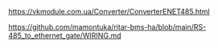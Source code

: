 https://vkmodule.com.ua/Converter/ConverterENET485.html

https://github.com/mamontuka/ritar-bms-ha/blob/main/RS-485_to_ethernet_gate/WIRING.md
